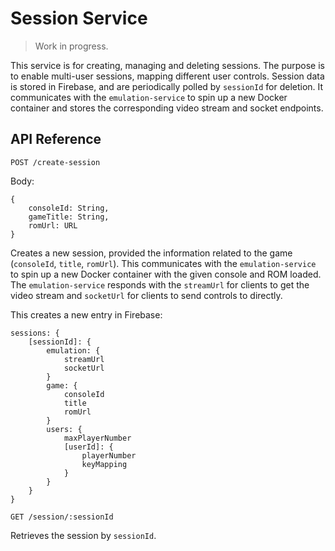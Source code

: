 # Session Service

> Work in progress.

This service is for creating, managing and deleting sessions. The purpose is to
enable multi-user sessions, mapping different user controls. Session data is
stored in Firebase, and are periodically polled by `sessionId` for deletion. It
communicates with the `emulation-service` to spin up a new Docker container and
stores the corresponding video stream and socket endpoints.

## API Reference

`POST /create-session`

Body:
```
{
    consoleId: String,
    gameTitle: String,
    romUrl: URL
}
```

Creates a new session, provided the information related to the game
(`consoleId`, `title`, `romUrl`). This communicates with the
`emulation-service` to spin up a new Docker container with the given console
and ROM loaded. The `emulation-service` responds with the `streamUrl` for
clients to get the video stream and `socketUrl` for clients to send controls
to directly.

This creates a new entry in Firebase:
```
sessions: {
    [sessionId]: {
        emulation: {
            streamUrl
            socketUrl
        }
        game: {
            consoleId
            title
            romUrl
        }
        users: {
            maxPlayerNumber
            [userId]: {
                playerNumber
                keyMapping
            }
        }
    }
}
```

`GET /session/:sessionId`

Retrieves the session by `sessionId`.
